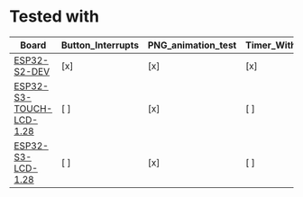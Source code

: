 # Tested with 
| Board | Button_Interrupts | PNG_animation_test | Timer_With_Epoch_Time_Interrupts_Test | config_test | dft_test
|----|----|----|----|----|----| 
| [ESP32-S2-DEV](https://www.waveshare.com/wiki/NodeMCU-32-S2-Kit) | [x] | [x] | [x] | [x] | [x] |
| [ESP32-S3-TOUCH-LCD-1.28](https://www.waveshare.com/wiki/ESP32-S3-Touch-LCD-1.28) | [ ] | [x] | [ ] | [x] | [ ] |
| [ESP32-S3-LCD-1.28](https://www.waveshare.com/wiki/ESP32-S3-LCD-1.28) | [ ] | [x] | [ ] | [ ] | [ ] |

